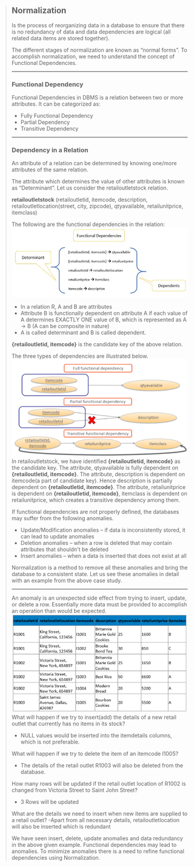 >## __Normalization__
>Is  the process of reorganizing data in a database to ensure that there is no redundancy of data and data dependencies are logical (all related data items are stored together).
>
>The different stages of normalization are known as “normal forms”. To accomplish normalization, we need to understand the concept of Functional Dependencies.
>___
> ### **Functional Dependency**
>
> Functional Dependencies in DBMS is a relation between two or more attributes. It can be categorized as:
>- Fully Functional Dependency
>- Partial Dependency
>- Transitive Dependency
>___
> ### __Dependency in a Relation__
> An attribute of a relation can be determined by knowing one/more attributes of the same relation.
> 
>The attribute which determines the value of other attributes is known as “Determinant”.
>Let us consider the retailoutletstock relation.
>
> __retailoutletstock__ (retailoutletid, itemcode, description, retailoutletlocation(street, city, zipcode), qtyavailable, retailunitprice, itemclass)
>
>The following are the functional dependencies in the relation:
>![!](/assets/img/Functiondependency.JPG)
>- In a relation R, A and B are attributes
>- Attribute B is functionally dependent on attribute A if each value of A determines EXACTLY ONE value of B, which is represented as A -> B (A can be composite in nature)
>- A is called determinant and B is called dependent.
>
>  __{retailoutletid, itemcode}__ is the candidate key of the above relation.
>
> The three types of dependencies are illustrated below.
>![!](/assets/img/F01Norm.PNG)
> In retailoutletstock, we have identified **{retailoutletid, itemcode}** as the candidate key. The attribute, qtyavailable is fully dependent on **{retailoutletid, itemcode}**. The attribute, description is dependent on itemcode(a part of candidate key). Hence description is partially dependent on **{retailoutletid, itemcode}**. The attribute, retailunitprice is dependent on __{retailoutletid, itemcode}__, itemclass is dependent on retailunitprice, which creates a transitive dependency among them.
>
> If functional dependencies are not properly defined, the databases may suffer from the following anomalies.
>- Update/Modification anomalies – if data is inconsistently stored, it can lead to update anomalies
>- Deletion anomalies – when a row is deleted that may contain attributes that shouldn't be deleted
>- Insert anomalies – when a data is inserted that does not exist at all
>
> Normalization is a method to remove all these anomalies and bring the database to a consistent state.
> Let us see these anomalies in detail with an example from the above case study.
> ___
> An anomaly is an unexpected side effect from trying to insert, update, or delete a row. Essentially more data must be provided to accomplish an operation than would be expected.
 >![!](/assets/img/F1Norm.PNG)
> What will happen if we try to insert(add) the details of a new retail outlet that currently has no items in its stock?
>- NULL values would be inserted into the itemdetails columns, which is not preferable.
>
> What will happen if we try to delete the item of an itemcode I1005?
>- The details of the retail outlet R1003 will also be deleted from the database.
>
>How many rows will be updated if the retail outlet location of R1002 is changed from Victoria Street to Saint John Street?
>- 3 Rows will be updated
>
> What are the details we need to insert when new items are supplied to a retail outlet?
>-Apart from all necessary details, retailoutletlocation will also be inserted which is redundant
>
>We have seen insert, delete, update anomalies and data redundancy in the above given example. Functional dependencies may lead to anomalies. To minimize anomalies there is a need to refine functional dependencies using Normalization.

 